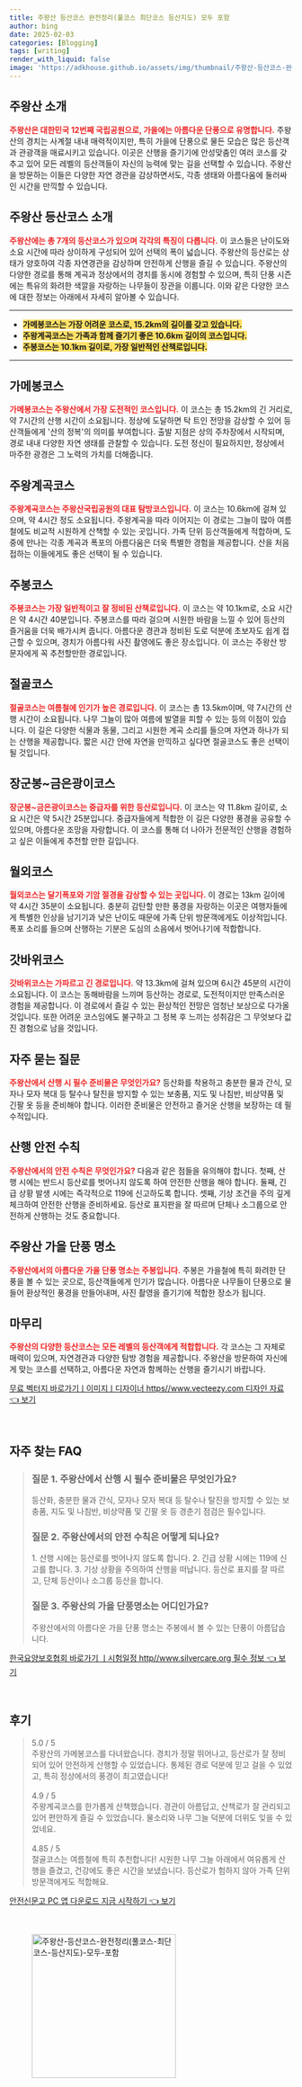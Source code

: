 ```yaml
---
title: 주왕산 등산코스 완전정리(풀코스 최단코스 등산지도) 모두 포함
author: bing
date: 2025-02-03
categories: [Blogging]
tags: [writing]
render_with_liquid: false
image: 'https://adkhouse.github.io/assets/img/thumbnail/주왕산-등산코스-완전정리(풀코스-최단코스-등산지도)-모두-포함.webp'
---
```



<h2 id='주왕산소개'>주왕산 소개</h2>

<p><b><span style="color: #ee2323;">주왕산은 대한민국 12번째 국립공원으로, 가을에는 아름다운 단풍으로 유명합니다.</span></b> 주왕산의 경치는 사계절 내내 매력적이지만, 특히 가을에 단풍으로 물든 모습은 많은 등산객과 관광객을 매료시키고 있습니다. 이곳은 산행을 즐기기에 안성맞춤인 여러 코스를 갖추고 있어 모든 레벨의 등산객들이 자신의 능력에 맞는 길을 선택할 수 있습니다. 주왕산을 방문하는 이들은 다양한 자연 경관을 감상하면서도, 각종 생태와 아름다움에 둘러싸인 시간을 만끽할 수 있습니다.</p>

<h2 id='등산코스소개'>주왕산 등산코스 소개</h2>

<p><b><span style="color: #ee2323;">주왕산에는 총 7개의 등산코스가 있으며 각각의 특징이 다릅니다.</span></b> 이 코스들은 난이도와 소요 시간에 따라 상이하게 구성되어 있어 선택의 폭이 넓습니다. 주왕산의 등산로는 상태가 양호하여 각종 자연경관을 감상하며 안전하게 산행을 즐길 수 있습니다. 주왕산의 다양한 경로를 통해 계곡과 정상에서의 경치를 동시에 경험할 수 있으며, 특히 단풍 시즌에는 특유의 화려한 색깔을 자랑하는 나무들이 장관을 이룹니다. 이와 같은 다양한 코스에 대한 정보는 아래에서 자세히 알아볼 수 있습니다.</p>

<hr />

<ul>
    <li><b><span style="background-color: #ffe066;">가메봉코스는 가장 어려운 코스로, 15.2km의 길이를 갖고 있습니다.</span></b></li>
    <li><b><span style="background-color: #ffe066;">주왕계곡코스는 가족과 함께 즐기기 좋은 10.6km 길이의 코스입니다.</span></b></li>
    <li><b><span style="background-color: #ffe066;">주봉코스는 10.1km 길이로, 가장 일반적인 산책로입니다.</span></b></li>
</ul>

<hr />

<h2 id='가메봉코스'>가메봉코스</h2>

<p><b><span style="color: #ee2323;">가메봉코스는 주왕산에서 가장 도전적인 코스입니다.</span></b> 이 코스는 총 15.2km의 긴 거리로, 약 7시간의 산행 시간이 소요됩니다. 정상에 도달하면 탁 트인 전망을 감상할 수 있어 등산객들에게 '산의 정복'의 의미를 부여합니다. 출발 지점은 상의 주차장에서 시작되며, 경로 내내 다양한 자연 생태를 관찰할 수 있습니다. 도전 정신이 필요하지만, 정상에서 마주한 광경은 그 노력의 가치를 더해줍니다.</p>

<h2 id='주왕계곡코스'>주왕계곡코스</h2>

<p><b><span style="color: #ee2323;">주왕계곡코스는 주왕산국립공원의 대표 탐방코스입니다.</span></b> 이 코스는 10.6km에 걸쳐 있으며, 약 4시간 정도 소요됩니다. 주왕계곡을 따라 이어지는 이 경로는 그늘이 많아 여름철에도 비교적 시원하게 산책할 수 있는 곳입니다. 가족 단위 등산객들에게 적합하며, 도중에 만나는 각종 계곡과 폭포의 아름다움은 더욱 특별한 경험을 제공합니다. 산을 처음 접하는 이들에게도 좋은 선택이 될 수 있습니다.</p>

<h2 id='주봉코스'>주봉코스</h2>

<p><b><span style="color: #ee2323;">주봉코스는 가장 일반적이고 잘 정비된 산책로입니다.</span></b> 이 코스는 약 10.1km로, 소요 시간은 약 4시간 40분입니다. 주봉코스를 따라 걸으며 시원한 바람을 느낄 수 있어 등산의 즐거움을 더욱 배가시켜 줍니다. 아름다운 경관과 정비된 도로 덕분에 초보자도 쉽게 접근할 수 있으며, 경치가 아름다워 사진 촬영에도 좋은 장소입니다. 이 코스는 주왕산 방문자에게 꼭 추천할만한 경로입니다.</p>

<h2 id='절골코스'>절골코스</h2>

<p><b><span style="color: #ee2323;">절골코스는 여름철에 인기가 높은 경로입니다.</span></b> 이 코스는 총 13.5km이며, 약 7시간의 산행 시간이 소요됩니다. 나무 그늘이 많아 여름에 발열을 피할 수 있는 등의 이점이 있습니다. 이 길은 다양한 식물과 동물, 그리고 시원한 계곡 소리를 들으며 자연과 하나가 되는 산행을 제공합니다. 짧은 시간 안에 자연을 만끽하고 싶다면 절골코스도 좋은 선택이 될 것입니다.</p>

<h2 id='장군봉금은광이코스'>장군봉~금은광이코스</h2>

<p><b><span style="color: #ee2323;">장군봉~금은광이코스는 중급자를 위한 등산로입니다.</span></b> 이 코스는 약 11.8km 길이로, 소요 시간은 약 5시간 25분입니다. 중급자들에게 적합한 이 길은 다양한 풍경을 공유할 수 있으며, 아름다운 조망을 자랑합니다. 이 코스를 통해 더 나아가 전문적인 산행을 경험하고 싶은 이들에게 추천할 만한 길입니다.</p>

<h2 id='월외코스'>월외코스</h2>

<p><b><span style="color: #ee2323;">월외코스는 달기폭포와 기암 절경을 감상할 수 있는 곳입니다.</span></b> 이 경로는 13km 길이에 약 4시간 35분이 소요됩니다. 충분히 감탄할 만한 풍경을 자랑하는 이곳은 여행자들에게 특별한 인상을 남기기과 낮은 난이도 때문에 가족 단위 방문객에게도 이상적입니다. 폭포 소리를 들으며 산행하는 기분은 도심의 소음에서 벗어나기에 적합합니다.</p>

<h2 id='갓바위코스'>갓바위코스</h2>

<p><b><span style="color: #ee2323;">갓바위코스는 가파르고 긴 경로입니다.</span></b> 약 13.3km에 걸쳐 있으며 6시간 45분의 시간이 소요됩니다. 이 코스는 동해바람을 느끼며 등산하는 경로로, 도전적이지만 만족스러운 경험을 제공합니다. 이 경로에서 즐길 수 있는 환상적인 전망은 엄청난 보상으로 다가올 것입니다. 또한 어려운 코스임에도 불구하고 그 정복 후 느끼는 성취감은 그 무엇보다 값진 경험으로 남을 것입니다.</p>

<h2 id='자주묻는질문'>자주 묻는 질문</h2>

<p><b><span style="color: #ee2323;">주왕산에서 산행 시 필수 준비물은 무엇인가요?</span></b> 등산화를 착용하고 충분한 물과 간식, 모자나 모자 복대 등 탈수나 탈진을 방지할 수 있는 보충품, 지도 및 나침반, 비상약품 및 긴팔 옷 등을 준비해야 합니다. 이러한 준비물은 안전하고 즐거운 산행을 보장하는 데 필수적입니다.</p>

<h2 id='안전수칙'>산행 안전 수칙</h2>

<p><b><span style="color: #ee2323;">주왕산에서의 안전 수칙은 무엇인가요?</span></b> 다음과 같은 점들을 유의해야 합니다. 첫째, 산행 시에는 반드시 등산로를 벗어나지 않도록 하여 안전한 산행을 해야 합니다. 둘째, 긴급 상황 발생 시에는 즉각적으로 119에 신고하도록 합니다. 셋째, 기상 조건을 주의 깊게 체크하여 안전한 산행을 준비하세요. 등산로 표지판을 잘 따르며 단체나 소그룹으로 안전하게 산행하는 것도 중요합니다.</p>

<h2 id='가을단풍명소'>주왕산 가을 단풍 명소</h2>

<p><b><span style="color: #ee2323;">주왕산에서의 아름다운 가을 단풍 명소는 주봉입니다.</span></b> 주봉은 가을철에 특히 화려한 단풍을 볼 수 있는 곳으로, 등산객들에게 인기가 많습니다. 아름다운 나무들이 단풍으로 물들어 환상적인 풍경을 만들어내며, 사진 촬영을 즐기기에 적합한 장소가 됩니다.</p>

<h2 id='마무리'>마무리</h2>

<p><b><span style="color: #ee2323;">주왕산의 다양한 등산코스는 모든 레벨의 등산객에게 적합합니다.</span></b> 각 코스는 그 자체로 매력이 있으며, 자연경관과 다양한 탐방 경험을 제공합니다. 주왕산을 방문하여 자신에게 맞는 코스를 선택하고, 아름다운 자연과 함께하는 산행을 즐기시기 바랍니다.</p>


<p><a class="click-button" title="무료 벡터지 바로가기ㅣ이미지ㅣ디자이너 https//www.vecteezy.com 디자인 자료" href="https://adkhouse.github.io/posts/%EB%AC%B4%EB%A3%8C-%EB%B2%A1%ED%84%B0%EC%A7%80-%EB%B0%94%EB%A1%9C%EA%B0%80%EA%B8%B0%E3%85%A3%EC%9D%B4%EB%AF%B8%EC%A7%80%E3%85%A3%EB%94%94%EC%9E%90%EC%9D%B4%EB%84%88-httpswww.vecteezy.com-%EB%94%94%EC%9E%90%EC%9D%B8-%EC%9E%90%EB%A3%8C/" rel="dofollow">무료 벡터지 바로가기ㅣ이미지ㅣ디자이너 https//www.vecteezy.com 디자인 자료 👈 보기</a></p><br>
<h2 id='자주_찾는_FAQ'>자주 찾는 FAQ</h2>
<div itemscope="" itemtype="https://schema.org/FAQPage"> 
<blockquote> 
<div itemscope="" itemprop="mainEntity" itemtype="https://schema.org/Question"> 
<h3 itemprop="name">질문 1. 주왕산에서 산행 시 필수 준비물은 무엇인가요?</h3> 
<div itemscope="" itemprop="acceptedAnswer" itemtype="https://schema.org/Answer"> 
<span itemprop="text"> 
<p>등산화, 충분한 물과 간식, 모자나 모자 복대 등 탈수나 탈진을 방지할 수 있는 보충품, 지도 및 나침반, 비상약품 및 긴팔 옷 등 경춘기 점검은 필수입니다.</p> 
</span> 
</div> 
</div> 

<div itemscope="" itemprop="mainEntity" itemtype="https://schema.org/Question"> 
<h3 itemprop="name">질문 2. 주왕산에서의 안전 수칙은 어떻게 되나요?</h3> 
<div itemscope="" itemprop="acceptedAnswer" itemtype="https://schema.org/Answer"> 
<span itemprop="text"> 
<p>1. 산행 시에는 등산로를 벗어나지 않도록 합니다. 2. 긴급 상황 시에는 119에 신고를 합니다. 3. 기상 상황을 주의하여 산행을 떠납니다. 등산로 표지를 잘 따르고, 단체 등산이나 소그룹 등산을 합니다.</p> 
</span> 
</div> 
</div> 

<div itemscope="" itemprop="mainEntity" itemtype="https://schema.org/Question"> 
<h3 itemprop="name">질문 3. 주왕산의 가을 단풍명소는 어디인가요?</h3> 
<div itemscope="" itemprop="acceptedAnswer" itemtype="https://schema.org/Answer"> 
<span itemprop="text"> 
<p>주왕산에서의 아름다운 가을 단풍 명소는 주봉에서 볼 수 있는 단풍이 아름답습니다.</p> 
</span> 
</div> 
</div> 
</blockquote> 
</div>
<p><a class="click-button" title="한국요양보호협회 바로가기 ㅣ시험일정 http//www.silvercare.org 필수 정보" href="https://adkhouse.github.io/posts/%ED%95%9C%EA%B5%AD%EC%9A%94%EC%96%91%EB%B3%B4%ED%98%B8%ED%98%91%ED%9A%8C-%EB%B0%94%EB%A1%9C%EA%B0%80%EA%B8%B0-%E3%85%A3%EC%8B%9C%ED%97%98%EC%9D%BC%EC%A0%95-httpwww.silvercare.org-%ED%95%84%EC%88%98-%EC%A0%95%EB%B3%B4/" rel="dofollow">한국요양보호협회 바로가기 ㅣ시험일정 http//www.silvercare.org 필수 정보 👈 보기</a></p><br>
<h2 id='후기'>후기</h2>
<div itemscope itemtype="https://schema.org/Product">
  <blockquote>
  <div itemprop="review" itemscope itemtype="https://schema.org/Review">
      <div itemprop="reviewRating" itemscope itemtype="https://schema.org/Rating"> <span itemprop="ratingValue">5.0</span> / <span itemprop="bestRating">5</span> </div>
      <span itemprop="reviewBody">주왕산의 가메봉코스를 다녀왔습니다. 경치가 정말 뛰어나고, 등산로가 잘 정비되어 있어 안전하게 산행할 수 있었습니다. 통제된 경로 덕분에 믿고 걸을 수 있었고, 특히 정상에서의 풍경이 최고였습니다!</span>
  </div>
  <br>
  <div itemprop="review" itemscope itemtype="https://schema.org/Review">
      <div itemprop="reviewRating" itemscope itemtype="https://schema.org/Rating"> <span itemprop="ratingValue">4.9</span> / <span itemprop="bestRating">5</span> </div>
      <span itemprop="reviewBody">주왕계곡코스를 한가롭게 산책했습니다. 경관이 아름답고, 산책로가 잘 관리되고 있어 편안하게 즐길 수 있었습니다. 물소리와 나무 그늘 덕분에 더위도 잊을 수 있었네요.</span>
  </div>
  <br>
  <div itemprop="review" itemscope itemtype="https://schema.org/Review">
      <div itemprop="reviewRating" itemscope itemtype="https://schema.org/Rating"> <span itemprop="ratingValue">4.85</span> / <span itemprop="bestRating">5</span> </div>
      <span itemprop="reviewBody">절골코스는 여름철에 특히 추천합니다! 시원한 나무 그늘 아래에서 여유롭게 산행을 즐겼고, 건강에도 좋은 시간을 보냈습니다. 등산로가 험하지 않아 가족 단위 방문객에게도 적합해요.</span>
  </div>
  </blockquote>
</div>
<p><a class="click-button" title="안전신문고 PC 앱 다운로드 지금 시작하기" href="https://adkhouse.github.io/posts/%EC%95%88%EC%A0%84%EC%8B%A0%EB%AC%B8%EA%B3%A0-PC-%EC%95%B1-%EB%8B%A4%EC%9A%B4%EB%A1%9C%EB%93%9C-%EC%A7%80%EA%B8%88-%EC%8B%9C%EC%9E%91%ED%95%98%EA%B8%B0/" rel="dofollow">안전신문고 PC 앱 다운로드 지금 시작하기 👈 보기</a></p><br>
<figure class="image"><img src="https://adkhouse.github.io/assets/img/thumbnail/주왕산-등산코스-완전정리(풀코스-최단코스-등산지도)-모두-포함.webp" alt="주왕산-등산코스-완전정리(풀코스-최단코스-등산지도)-모두-포함" width="256" height="256"></figure>
